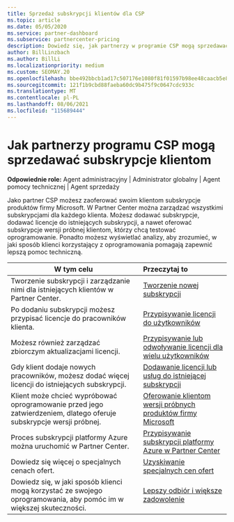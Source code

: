 ```yaml
---
title: Sprzedaż subskrypcji klientów dla CSP
ms.topic: article
ms.date: 05/05/2020
ms.service: partner-dashboard
ms.subservice: partnercenter-pricing
description: Dowiedz się, jak partnerzy w programie CSP mogą sprzedawać subskrypcje klientom i zarządzać nimi za pośrednictwem Partner Center.
author: BillLinzbach
ms.author: BillLi
ms.localizationpriority: medium
ms.custom: SEOMAY.20
ms.openlocfilehash: bbe492bbcb1ad17c507176e1080f81f01597b98ee48caacb5e8a1ceef55dd65b
ms.sourcegitcommit: 121f1b9cbd88faeba60dc9b475f9c0647cdc933c
ms.translationtype: MT
ms.contentlocale: pl-PL
ms.lasthandoff: 08/06/2021
ms.locfileid: "115689444"
---
```

# <a name="how-csp-program-partners-can-sell-subscriptions-to-customers"></a>Jak partnerzy programu CSP mogą sprzedawać subskrypcje klientom

**Odpowiednie role:** Agent administracyjny | Administrator globalny | Agent pomocy technicznej | Agent sprzedaży

Jako partner CSP możesz zaoferować swoim klientom subskrypcje produktów firmy Microsoft. W Partner Center można zarządzać wszystkimi subskrypcjami dla każdego klienta. Możesz dodawać subskrypcje, dodawać licencje do istniejących subskrypcji, a nawet oferować subskrypcje wersji próbnej klientom, którzy chcą testować oprogramowanie. Ponadto możesz wyświetlać analizy, aby zrozumieć, w jaki sposób klienci korzystający z oprogramowania pomagają zapewnić lepszą pomoc techniczną.

|**W tym celu**   |**Przeczytaj to**   |
|----------------------|:----------------------|
|Tworzenie subskrypcji i zarządzanie nimi dla istniejących klientów w Partner Center.|[Tworzenie nowej subskrypcji](create-a-new-subscription.md)|
|Po dodaniu subskrypcji możesz przypisać licencje do pracowników klienta.  |[Przypisywanie licencji do użytkowników](assign-licenses-to-users.md)|
|Możesz również zarządzać zbiorczym aktualizacjami licencji.   |[Przypisywanie lub odwoływanie licencji dla wielu użytkowników](bulk-license-provisioning-for-multiple-users.md)|
|Gdy klient dodaje nowych pracowników, możesz dodać więcej licencji do istniejących subskrypcji.   |[Dodawanie licencji lub usług do istniejącej subskrypcji](add-licenses-or-services-to-an-existing-subscription.md)|
|Klient może chcieć wypróbować oprogramowanie przed jego zatwierdzeniem, dlatego oferuje subskrypcje wersji próbnej.    |[Oferowanie klientom wersji próbnych produktów firmy Microsoft](offer-your-customers-trials-of-microsoft-products.md)|
|Proces subskrypcji platformy Azure można uruchomić w Partner Center.   |[Przypisywanie subskrypcji platformy Azure w Partner Center](assign-azure-subscriptions.md)|
|Dowiedz się więcej o specjalnych cenach ofert.   |[Uzyskiwanie specjalnych cen ofert](get-special-pricing-for-offers.md)|
|Dowiedz się, w jaki sposób klienci mogą korzystać ze swojego oprogramowania, aby pomóc im w większej skuteczności.   | [Lepszy odbiór i większe zadowolenie](increasing-adoption-and-satisfaction.md)   |
